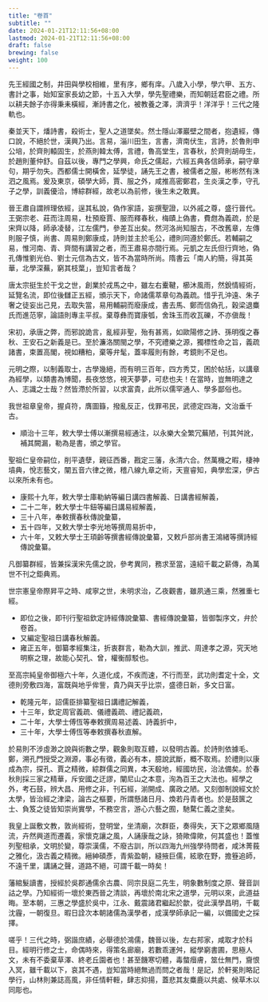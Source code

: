 ```yaml
---
title: "卷首"
subtitle: ""
date: 2024-01-21T12:11:56+08:00
lastmod: 2024-01-21T12:11:56+08:00
draft: false
brewing: false
weight: 100
---
```



先王經國之制，井田與學校相維，里有序，鄉有庠。八歲入小學，學六甲、五方、書計之事，始知室家長幼之節，十五入大學，學先聖禮樂，而知朝廷君臣之禮。所以耕夫餘子亦得秉耒橫經，漸詩書之化，被教養之澤，濟濟乎！洋洋乎！三代之隆軌也。

秦並天下，燔詩書，殺術士，聖人之道墜矣。然士隱山澤巖壁之間者，抱遺經，傳口說，不絕於世，漢興乃出。言易，淄川田生，言書，濟南伏生，言詩，於魯則申公培，於齊則轅固生，於燕則韓太傅，言禮，魯高堂生，言春秋，於齊則胡毋生，於趙則董仲舒。自茲以後，專門之學興，命氏之儒起，六經五典各信師承，嗣守章句，期乎勿失。西都儒士開橫舍，延學徒，誦先王之書，被儒者之服，彬彬然有洙泗之風焉。爰及東京，碩學大師，賈、服之外，咸推高密鄭君，生炎漢之季，守孔子之學，訓義優洽，博綜群經，故老以為前修，後生未之敢異。

晉王肅自謂辨理依經，逞其私說，偽作家語，妄撰聖證，以外戚之尊，盛行晉代。王弼宗老、莊而注周易，杜預廢賈、服而釋春秋，梅賾上偽書，費甝為義疏，於是宋齊以降，師承凌替，江左儒門，參差互出矣。然河洛尚知服古，不改舊章，左傳則服子慎，尚書、周易則鄭康成，詩則並主於毛公，禮則同遵於鄭氏。若輔嗣之易，惟河南、青、齊間有講習之者，而王肅易亦間行焉。元凱之左氏但行齊地，偽孔傳惟劉光伯、劉士元信為古文，皆不為當時所尚。隋書云「南人約簡，得其英華，北學深蕪，窮其枝葉」，豈知言者哉？

唐太宗挺生於干戈之世，創業於戎馬之中，雖左右櫜鞬，櫛沐風雨，然銳情經術，延覽名流，即位後讎正五經，頒示天下，命諸儒萃章句為義疏。惜乎孔沖遠、朱子奢之徒妄出己見，去取失當，易用輔嗣而廢康成，書去馬、鄭而信偽孔，穀梁退麋氏而進范寧，論語則專主平叔。棄尊彝而寶康瓠，舍珠玉而收瓦礫，不亦傎哉！

宋初，承唐之弊，而邪說詭言，亂經非聖，殆有甚焉，如歐陽修之詩、孫明復之春秋、王安石之新義是已。至於濂洛關閩之學，不究禮樂之源，獨標性命之旨，義疏諸書，束置高閣，視如糟粕，棄等弁髦，蓋率履則有餘，考鏡則不足也。

元明之際，以制義取士，古學幾絕，而有明三百年，四方秀艾，困於帖括，以講章為經學，以類書為博聞，長夜悠悠，視天夢夢，可悲也夫！在當時，豈無明達之人、志識之士哉？然皆滯於所習，以求富貴，此所以儒罕通人、學多鄙俗也。

我世祖章皇帝，握貞符，膺圖籙，撥亂反正，伐罪弔民，武德定四海，文治垂千古。

- 順治十三年，敕大學士傅以漸撰易經通注，以永樂大全繁冗蕪陋，刊其舛訛，補其闕漏，勒為是書，頒之學官。

聖祖仁皇帝嗣位，削平遺孽，親征西番，戡定三藩，永清六合。然萬機之暇，棲神墳典，悅志藝文，闡五音六律之微，稽八線九章之術，天亶睿知，典學宏深，伊古以來所未有也。

- 康熙十九年，敕大學士庫勒納等編日講四書解義、日講書經解義，
- 二十二年，敕大學士牛鈕等編日講易經解義，
- 三十八年，奉敕撰春秋傳說彙纂，
- 五十四年，又敕大學士李光地等撰周易折中，
- 六十年，又敕大學士王頊齡等撰書經傳說彙纂，又敕戶部尚書王鴻緒等撰詩經傳說彙纂。

凡御纂群經，皆兼採漢宋先儒之說，參考異同，務求至當，遠紹千載之薪傳，為萬世不刊之鉅典焉。

世宗憲皇帝際昇平之時、咸寧之世，未明求治，乙夜觀書，雖夙通三乘，然雅重七經。

- 即位之後，即刊行聖祖欽定詩經傳說彙纂、書經傳說彙纂，皆御製序文，弁於卷首。
- 又編定聖祖日講春秋解義。
- 雍正五年，御纂孝經集注，折衷群言，勒為大訓，推武、周達孝之源，究天地明察之理，故能心契孔、曾，權衡醇駁也。

至高宗純皇帝御極六十年，久道化成，不疾而速，不行而至，武功則耆定十全，文德則旁敷四海，富既與地乎侔訾，貴乃與天乎比崇，盛德日新，多文日富。

- 乾隆元年，詔儒臣排纂聖祖日講禮記解義，
- 十三年，欽定周官義疏、儀禮義疏、禮記義疏，
- 二十年，大學士傅恆等奉敕撰周易述義、詩義折中，
- 三十年，大學士傅恆等奉敕撰春秋直解。

於易則不涉虛渺之說與術數之學，觀象則取互體，以發明古義。於詩則依據毛、鄭，溯孔門授受之淵源，事必有徵，義必有本，臆說武斷，概不取焉。於禮則以康成為宗，探孔、賈之精微，綜群儒之同異，本天殽地，經國坊民，治法備矣。於春秋則採三家之精華，斥安國之迂謬，闡尼山之本意，洵為百王之大法也。經學之外，考石鼓，辨大昌、用修之非，刊石經，湔開成、廣政之陋。又刻御制說經文於太學，皆治經之津梁，論古之樞要，所謂懸諸日月、煥若丹青者也。於是鼓篋之士、負笈之徒皆知崇尚實學，不務空言，游心六藝之囿，馳騖仁義之塗矣。

我皇上誕敷文教，敦尚經術，登明堂，坐清廟，次群臣，奏得失，天下之眾鄉風隨流，卉然興道而遷義，家懷克讓之風，人誦康哉之詠，猗歟偉歟，何其盛也！蓋惟列聖相承，文明於變，尊崇漢儒，不廢古訓，所以四海九州強學待問者，咸沐菁莪之雅化，汲古義之精微。縉紳碩彥，青紫盈朝，縫掖巨儒，絃歌在野，擔簦追師，不遠千里，講誦之聲，道路不絕，可謂千載一時矣！

藩綰髮讀書，授經於吳郡通儒余古農、同宗艮庭二先生，明象數制度之原、聲音訓詁之學。乃知經術一壞於東西晉之清談，再壞於南北宋之道學，元明以來，此道益晦。至本朝，三惠之學盛於吳中，江永、戴震諸君繼起於歙，從此漢學昌明，千載沈霾，一朝復旦。暇日詮次本朝諸儒為漢學者，成漢學師承記一編，以備國史之採擇。

嗟乎！三代之時，弼諧庶績，必舉德於鴻儒，魏晉以後，左右邦家，咸取才於科目。經明行修之士，命偶時來，得策名廊廟，若數乖運舛，縱學窮書圃，思極人文，未有不委棄草澤、終老丘園者也！甚至饑寒切體，毒螫㿊膚，筮仕無門，齎恨入冥，雖千載以下，哀其不遇，豈知當時絕無過而問之者哉！是記，於軒冕則略記學行，山林則兼誌高風，非任情軒輊，肆志抑揚，蓋悲其友麋鹿以共處、候草木以同彫也。
